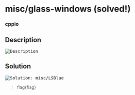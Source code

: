 # misc/glass-windows (solved!)
### cppio

## Description

<kbd>![Description](https://github.com/T1nk3r3ll4/CTF-writeups/blob/main/HSCTF8/images/imagename.png)</kbd>

## Solution
<kbd>![Solution: misc/LSBlue](https://github.com/T1nk3r3ll4/CTF-writeups/blob/main/HSCTF8/images/imagename.png)</kbd>
  
> flag{flag}
